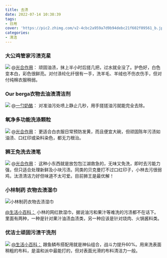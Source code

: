 ```yaml
---
title: 去渍
date: 2022-07-14 10:38:39
tags:
- 日用
cover: 'https://pic2.zhimg.com/v2-4cbc2a959a7d9b94debc21f602f09561_b.jpg'
categories:
- 清洁
---
```

<!--more-->
### 大公鸡管家污渍克星

![](https://pic1.zhimg.com/50/v2-d9efa4b1ba084ce3bf670fbb291cce29_720w.jpg?source=1940ef5c)
@[光合作用](https://www.zhihu.com/question/23113208/answer/2576376758)：
顽固油渍，抹上半小时后搓几把，过水就全没了。护色好，白色变本白，彩色很鲜亮。对付涤纶化纤很有一手，洗羊毛、羊绒也不伤衣伤手，但对付纯棉衣服稍弱。

### Our berga衣物去油渍清洁剂

![](https://pic2.zhimg.com/v2-4cbc2a959a7d9b94debc21f602f09561_b.jpg)
@[一勺奶酪](https://zhuanlan.zhihu.com/p/364177435)：
对准油污处喷上静止几秒，用手搓搓油污就能完全去除。

### 氧净多功能洗涤颗粒

![](https://pic1.zhimg.com/50/v2-98896332d99ba9f03d10a923815698cf_720w.jpg?source=1940ef5c)
@[光合作用](https://www.zhihu.com/question/23113208/answer/2576376758)：
更适合白衣服日常预防发黄，而且便宜大碗，但顽固陈年污渍如油渍、口红印或染料染色，都无力根治。

### 狮王免洗去渍笔

![](https://pic1.zhimg.com/50/v2-2506e977e86fc3a45288f59a16f6ab9c_720w.jpg?source=1940ef5c)
@[光合作用](https://www.zhihu.com/question/23113208/answer/2576376758)：
这种小东西就是放包包江湖救急的，无味又免洗，即时去污能力强，但只适合处理新鲜及小块污渍。同类的贝克曼打不过口红印子，小林去污很弱鸡，汰渍清洁力好但味道不太可爱。目前狮王是最优解！

### 小林制药 衣物去渍湿巾

![小林制药衣物去渍湿巾](https://pic1.zhimg.com/v2-be6b7b79f925ac50c13fb2042b690cfa_r.jpg)

[@生活小百科：](https://www.zhihu.com/question/24847397/answer/603330835)
小林的网红款湿巾，据说油污和果汁等难洗的污渍都不在话下。
里面有两种，一种是针对果汁油渍血渍类，另一种应该是针对烧肉、火锅酱料类。

### 优洁士顽固污渍干洗剂

![](https://pic1.zhimg.com/50/v2-190007704a1caf07d73a434c8613fe8c_720w.jpg?source=1940ef5c)
[@生活小百科：](https://www.zhihu.com/question/24847397/answer/603330835)
跟鱼鳞布搭配用就是神仙组合，战斗力提升60%。用来洗表面稍粗的布料，是温和派中最能打的，但对表面光滑的布料清洁力一般。